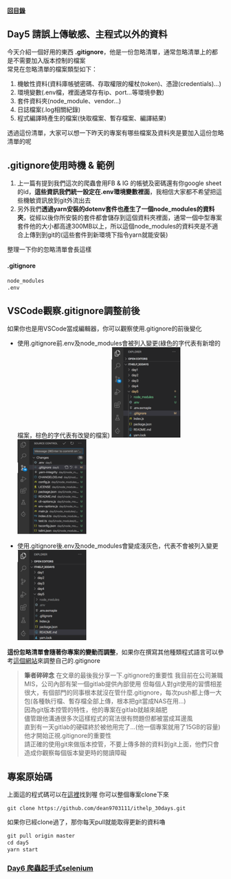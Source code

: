 #### [回目錄](../README.md)
## Day5 請誤上傳敏感、主程式以外的資料

今天介紹一個好用的東西 **.gitignore**，他是一份忽略清單，通常忽略清單上的都是不需要加入版本控制的檔案  
常見在忽略清單的檔案類型如下：
1. 機敏性資料(資料庫帳號密碼、存取權限的權杖(token)、憑證(credentials)...)
2. 環境變數(.env檔，裡面通常存有ip、port...等環境參數)
3. 套件資料夾(node_module、vendor...)
4. 日誌檔案(.log相關紀錄)
5. 程式編譯時產生的檔案(快取檔案、暫存檔案、編譯結果)

透過這份清單，大家可以想一下昨天的專案有哪些檔案及資料夾是要加入這份忽略清單的呢  

.gitignore使用時機 & 範例
----

1. 上一篇有提到我們這次的爬蟲會用FB & IG 的帳號及密碼還有你google sheet的id，**這些資訊我們統一設定在.env環境變數裡面**，我相信大家都不希望把這些機敏資訊放到git外流出去  
2. 另外我們**透過yarn安裝的dotenv套件也產生了一個node_modules的資料夾**，從經以後你所安裝的套件都會儲存到這個資料夾裡面，通常一個中型專案套件他的大小都高達300MB以上，所以這個node_modules的資料夾是不適合上傳到到git的(這些套件到新環境下指令yarn就能安裝)  

整理一下你的忽略清單會長這樣
#### .gitignore
```
node_modules
.env
```
VSCode觀察.gitignore調整前後
----
如果你也是用VSCode當成編輯器，你可以觀察使用.gitignore的前後變化
* 使用.gitignore前.env及node_modules會被列入變更(綠色的字代表有新增的檔案，棕色的字代表有改變的檔案)
    <img src="./article_img/vscode2.png" width="160" height="210"/>
    <img src="./article_img/vscode3.png" width="160" height="220"/>

* 使用.gitignore後.env及node_modules會變成淺灰色，代表不會被列入變更
    <img src="./article_img/vscode1.png" width="160" height="210"/>

**這份忽略清單會隨著你專案的變動而調整**，如果你在撰寫其他種類程式語言可以參考[這個網站](https://github.com/github/gitignore)來調整自己的.gitignore  

>**筆者碎碎念** 
在文章的最後我分享一下.gitignore的重要性
我目前在公司兼職MIS，公司內部有架一個gitlab提供內部使用
但每個人對git使用的習慣相差很大，有個部門的同事根本就沒在管什麼.gitignore，每次push都上傳一大包(各種執行檔、暫存檔全部上傳，根本把git當成NAS在用...)  
因為git版本控管的特性，他的專案在gitlab就越來越肥  
儘管跟他溝通很多次這樣程式的寫法很有問題但都被當成耳邊風   
直到有一天gitlab的硬碟終於被他用完了...(他一個專案就用了15GB的容量)他才開始正視.gitignore的重要性  
請正確的使用git來做版本控管，不要上傳多餘的資料到git上面，他們只會造成你觀察每個版本變更時的閱讀障礙  

專案原始碼
----
上面這的程式碼可以在[這裡](https://github.com/dean9703111/ithelp_30days/day5)找到喔
你可以整個專案clone下來  
```
git clone https://github.com/dean9703111/ithelp_30days.git
```
如果你已經clone過了，那你每天pull就能取得更新的資料嚕  
```
git pull origin master
cd day5
yarn start
```
### [Day6 爬蟲起手式selenium](../day6/README.md)